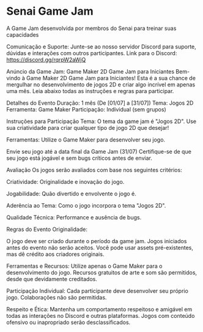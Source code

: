 # Senai Game Jam
 A Game Jam desenvolvida por membros do Senai para treinar suas capacidades


Comunicação e Suporte:
Junte-se ao nosso servidor Discord para suporte, dúvidas e interações com outros participantes.
Link para o Discord: https://discord.gg/rqrpW2aWjQ

Anúncio da Game Jam: Game Maker 2D Game Jam para Iniciantes
Bem-vindo à Game Maker 2D Game Jam para Iniciantes! Esta é a sua chance de mergulhar no desenvolvimento de jogos 2D e criar algo incrível em apenas uma mês. Leia abaixo todas as instruções e regras para participar.

 Detalhes do Evento
Duração: 1 mês (De [01/07] a [31/07])
Tema: Jogos 2D
Ferramenta: Game Maker
Participação: Individual (sem grupos)

 Instruções para Participação
Tema:
O tema da game jam é "Jogos 2D". Use sua criatividade para criar qualquer tipo de jogo 2D que desejar!

Ferramentas:
Utilize o Game Maker para desenvolver seu jogo.

Envie seu jogo até a data final da Game Jam (31/07)
Certifique-se de que seu jogo está jogável e sem bugs críticos antes de enviar.


 Avaliação
Os jogos serão avaliados com base nos seguintes critérios:

Criatividade: Originalidade e inovação do jogo.

Jogabilidade: Quão divertido e envolvente o jogo é.

Aderência ao Tema: Como o jogo incorpora o tema "Jogos 2D".

Qualidade Técnica: Performance e ausência de bugs.


 Regras do Evento
Originalidade:

O jogo deve ser criado durante o período da game jam. Jogos iniciados antes do evento não serão aceitos.
Você pode usar assets pré-existentes, mas dê crédito aos criadores originais.

Ferramentas e Recursos:
Utilize apenas o Game Maker para o desenvolvimento do jogo.
Recursos gratuitos de arte e som são permitidos, desde que devidamente creditados.

Participação Individual:
Cada participante deve desenvolver seu próprio jogo. Colaborações não são permitidas.

Respeito e Ética:
Mantenha um comportamento respeitoso e amigável em todas as interações no Discord e outras plataformas.
Jogos com conteúdo ofensivo ou inapropriado serão desclassificados.
